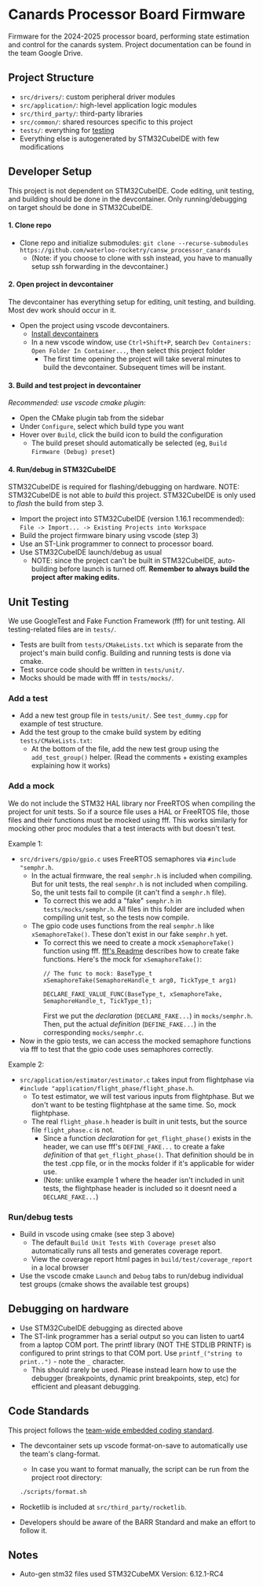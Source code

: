 # Canards Processor Board Firmware
Firmware for the 2024-2025 processor board, performing state estimation and control for the canards system. Project documentation can be found in the team Google Drive.

## Project Structure
- `src/drivers/`: custom peripheral driver modules
- `src/application/`: high-level application logic modules
- `src/third_party/`: third-party libraries
- `src/common/`: shared resources specific to this project
- `tests/`: everything for [testing](#Unit-Testing)
- Everything else is autogenerated by STM32CubeIDE with few modifications

## Developer Setup
This project is not dependent on STM32CubeIDE.
Code editing, unit testing, and building should be done in the devcontainer.
Only running/debugging on target should be done in STM32CubeIDE.

#### 1. Clone repo
- Clone repo and initialize submodules: ```
   git clone --recurse-submodules https://github.com/waterloo-rocketry/cansw_processor_canards ```
   - (Note: if you choose to clone with ssh instead, you have to manually setup ssh forwarding in the devcontainer.)

#### 2. Open project in devcontainer
The devcontainer has everything setup for editing, unit testing, and building. Most dev work should occur in it.
- Open the project using vscode devcontainers.
  - [Install devcontainers](https://code.visualstudio.com/docs/devcontainers/tutorial)
  - In a new vscode window, use `Ctrl+Shift+P`, search `Dev Containers: Open Folder In Container...`, then select this project folder
    - The first time opening the project will take several minutes to build the devcontainer. Subsequent times will be instant.

#### 3. Build and test project in devcontainer
*Recommended: use vscode cmake plugin:*
- Open the CMake plugin tab from the sidebar
- Under `Configure`, select which build type you want
- Hover over `Build`, click the build icon to build the configuration
  - The build preset should automatically be selected (eg, `Build Firmware (Debug) preset`)

#### 4. Run/debug in STM32CubeIDE
STM32CubeIDE is required for flashing/debugging on hardware. NOTE: STM32CubeIDE is not able to *build* this project. STM32CubeIDE is only used to *flash* the build from step 3.
- Import the project into STM32CubeIDE (version 1.16.1 recommended): `File -> Import... -> Existing Projects into Workspace`
- Build the project firmware binary using vscode (step 3)
- Use an ST-Link programmer to connect to processor board.
- Use STM32CubeIDE launch/debug as usual
  - NOTE: since the project can't be built in STM32CubeIDE, auto-building before launch is turned off. **Remember to always build the project after making edits.**

## Unit Testing
We use GoogleTest and Fake Function Framework (fff) for unit testing. All testing-related files are in `tests/`.
- Tests are built from `tests/CMakeLists.txt` which is separate from the project's main build config. Building and running tests is done via cmake.
- Test source code should be written in `tests/unit/`.
- Mocks should be made with fff in `tests/mocks/`.

### Add a test
- Add a new test group file in `tests/unit/`. See `test_dummy.cpp` for example of test structure.
- Add the test group to the cmake build system by editing `tests/CMakeLists.txt`:
  - At the bottom of the file, add the new test group using the `add_test_group()` helper.
    (Read the comments + existing examples explaining how it works)

### Add a mock
We do not include the STM32 HAL library nor FreeRTOS when compiling the project for unit tests.
So if a source file uses a HAL or FreeRTOS file, those files and their functions must be mocked using fff.
This works similarly for mocking other proc modules that a test interacts with but doesn't test.

Example 1:
- `src/drivers/gpio/gpio.c` uses FreeRTOS semaphores via `#include "semphr.h`.
  - In the actual firmware, the real `semphr.h` is included when compiling. But for unit tests, the real `semphr.h` is not included when compiling. So, the unit tests fail to compile (it can't find a `semphr.h` file).
    - To correct this we add a "fake" `semphr.h` in `tests/mocks/semphr.h`. All files in this folder are included when compiling unit test, so the tests now compile.
  - The gpio code uses functions from the real `semphr.h` like `xSemaphoreTake()`. These don't exist in our fake `semphr.h` yet.
    - To correct this we need to create a mock `xSemaphoreTake()` function using fff.
      [fff's Readme](https://github.com/meekrosoft/fff?tab=readme-ov-file#hello-fake-world) describes how to create fake functions. Here's the mock for `xSemaphoreTake()`:
      ```
      // The func to mock: BaseType_t xSemaphoreTake(SemaphoreHandle_t arg0, TickType_t arg1)
      
      DECLARE_FAKE_VALUE_FUNC(BaseType_t, xSemaphoreTake, SemaphoreHandle_t, TickType_t);
      ```
      First we put the *declaration* (`DECLARE_FAKE...`) in `mocks/semphr.h`. Then, put the actual *definition* (`DEFINE_FAKE...`) in the corresponding `mocks/semphr.c`.
- Now in the gpio tests, we can access the mocked semaphore functions via fff to test that the gpio code uses semaphores correctly.

Example 2:
- `src/application/estimator/estimator.c` takes input from flightphase via `#include "application/flight_phase/flight_phase.h`.
  - To test estimator, we will test various inputs from flightphase. But we don't want to be testing flightphase at the same time.
    So, mock flightphase.
  - The real `flight_phase.h` header is built in unit tests, but the source file `flight_phase.c` is not.
    - Since a function *declaration* for `get_flight_phase()` exists in the header, we can use fff's `DEFINE_FAKE...` to create a
      fake *definition* of that `get_flight_phase()`. That definition should be in the test .cpp file, or in the mocks folder if it's applicable for wider use.
    - (Note: unlike example 1 where the header isn't included in unit tests, the flightphase header is included so it doesnt need a `DECLARE_FAKE...`)

### Run/debug tests
- Build in vscode using cmake (see step 3 above)
  - The default `Build Unit Tests With Coverage preset` also automatically runs all tests and generates coverage report.
  - View the coverage report html pages in `build/test/coverage_report` in a local browser
- Use the vscode cmake `Launch` and `Debug` tabs to run/debug individual test groups (cmake shows the available test groups)


## Debugging on hardware
- Use STM32CubeIDE debugging as directed above
- The ST-link programmer has a serial output so you can listen to uart4 from a laptop COM port. The printf library (NOT THE STDLIB PRINTF) is configured to print strings to that COM port. Use `printf_("string to print..")` - note the `_` character.
  - This should rarely be used. Please instead learn how to use the debugger (breakpoints, dynamic print breakpoints, step, etc) for efficient and pleasant debugging.

## Code Standards
This project follows the [team-wide embedded coding standard](https://docs.waterloorocketry.com/general/standards/embedded-coding-standard.html).
- The devcontainer sets up vscode format-on-save to automatically use the team's clang-format.
  - In case you want to format manually, the script can be run from the project root directory:
  ```bash
  ./scripts/format.sh
  ```

- Rocketlib is included at `src/third_party/rocketlib`.
- Developers should be aware of the BARR Standard and make an effort to follow it.

## Notes
- Auto-gen stm32 files used STM32CubeMX Version: 6.12.1-RC4